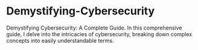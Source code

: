 # Demystifying-Cybersecurity
Demystifying Cybersecurity: A Complete Guide. In this comprehensive guide, I delve into the intricacies of cybersecurity, breaking down complex concepts into easily understandable terms.
